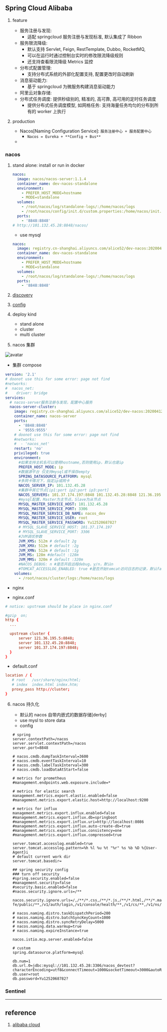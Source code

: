 ## Spring Cloud Alibaba

1. feature

   - 服务注册与发现:
     - 适配 springcloud 服务注册与发现标准, 默认集成了 Ribbon
   - 服务限流降级:
     - 默认支持 Servlet, Feign, RestTemplate, Dubbo, RocketMQ,
     - 可以在运行时通过控制台实时的修改限流降级规则
     - 还支持查看限流降级 Metrics 监控
   - 分布式配置管理:
     - 支持分布式系统的外部化配置支持, 配置更改时自动刷新
   - 消息驱动能力:
     - 基于 springcloud 为微服务构建消息驱动能力
   - 阿里云对象存储:
   - 分布式任务调度: 提供秒级别的, 精准的, 高可靠, 高可用的定时任务调度
     - 提供分布式任务调度模型, 如网格任务: 支持海量任务均匀的分布到所有的 worker 上执行

2. production

   - Nacos[Naming Configuration Service]: `服务注册中心 + 服务配置中心`
     - `Nacos = Eureka + **Config + Bus**`
   -

### nacos

1. stand alone: install or run in docker

   ```yml
   nacos:
     image: nacos/nacos-server:1.1.4
     container_name: dev-nacos-standalone
     environment:
       - PREFER_HOST_MODE=hostname
       - MODE=standalone
     volumes:
       - /root/nacos/log/standalone-logs/:/home/nacos/logs
       - /root/nacos/config/init.d/custom.properties:/home/nacos/init.d/custom.properties
     ports:
       - '8848:8848'
   # http://101.132.45.28:8848/nacos/
   ```

   - use mysql

   ```yml
   nacos:
     image: registry.cn-shanghai.aliyuncs.com/alice52/dev-nacos:20200412.8bcaddc
     container_name: dev-nacos-standalone
     environment:
       - PREFER_HOST_MODE=hostname
       - MODE=standalone
     volumes:
       - /root/nacos/log/standalone-logs/:/home/nacos/logs
     ports:
       - '8848:8848'
   ```

2. [discovery](./02.服务注册中心.md/#4-nacosrecommend)
3. [config](./06.服务配置.md/#2-nacosrecommend)
4. deploy kind

   - stand alone
   - cluster
   - multi cluster

5. nacos 集群

![avatar](/static/image/spring/alibab-nacos-cluster.png)

- 集群 compose

```yml
version: '2.1'
# doonot use this for some error: page not find
#networks:
#  nacos_net:
#    driver: bridge
services:
  # nacos-server服务注册与发现，配置中心服务
  nacos-server-cluster:
    image: registry.cn-shanghai.aliyuncs.com/alice52/dev-nacos:20200412.8bcaddc
    container_name: nacos-server
    ports:
      - '8848:8848'
      - '9555:9555'
    # doonot use this for some error: page not find
    #networks:
    #  - 'nacos_net'
    restart: 'no'
    privileged: true
    environment:
      #如果支持主机名可以使用hostname,否则使用ip，默认也是ip
      PREFER_HOST_MODE: ip
      #数据源平台 仅支持mysql或不保存empty
      SPRING_DATASOURCE_PLATFORM: mysql
      #多网卡情况下，指定ip或网卡
      NACOS_SERVER_IP: 101.132.45.28
      #集群中其它节点[ip1:port ip2:port ip3:port]
      NACOS_SERVERS: 101.37.174.197:8848 101.132.45.28:8848 121.36.195.5:8848
      #mysql配置，Master为主节点，Slave为从节点
      MYSQL_MASTER_SERVICE_HOST: 101.132.45.28
      MYSQL_MASTER_SERVICE_PORT: 3306
      MYSQL_MASTER_SERVICE_DB_NAME: nacos_dev
      MYSQL_MASTER_SERVICE_USER: root
      MYSQL_MASTER_SERVICE_PASSWORD: Yu1252068782?
      # MYSQL_SLAVE_SERVICE_HOST: 101.37.174.197
      # MYSQL_SLAVE_SERVICE_PORT: 3306
      #JVM调优参数
      JVM_XMS: 512m # default 2g
      JVM_XMX: 512m # default :2g
      JVM_XMN: 512m # default :1g
      JVM_MS: 128m #default :128m
      JVM_MMS: 320m # default :320m
      #NACOS_DEBUG: n #是否开启远程debug，y/n，默认n
      #TOMCAT_ACCESSLOG_ENABLED: true #是否开始tomcat访问日志的记录，默认false
    volumes:
      - /root/nacos/cluster/logs:/home/nacos/logs
```

- nginx

- nginx.conf

```conf
# notice: upstream should be place in nginx.conf

#gzip  on;
http {
  ...

  upstream cluster {
      server 121.36.195.5:8848;
      server 101.132.45.28:8848;
      server 101.37.174.197:8848;
  }
}
```

- default.conf

```conf
location / {
   # root   /usr/share/nginx/html;
   # index  index.html index.htm;
   proxy_pass http://cluster;
}
```

6. nacos 持久化

   - 默认的 nacos 自带内嵌式的数据存储[derby]
   - use mysl to store data
   - config

   ```properties
   # spring
   server.contextPath=/nacos
   server.servlet.contextPath=/nacos
   server.port=8848

   # nacos.cmdb.dumpTaskInterval=3600
   # nacos.cmdb.eventTaskInterval=10
   # nacos.cmdb.labelTaskInterval=300
   # nacos.cmdb.loadDataAtStart=false

   # metrics for prometheus
   #management.endpoints.web.exposure.include=*

   # metrics for elastic search
   management.metrics.export.elastic.enabled=false
   #management.metrics.export.elastic.host=http://localhost:9200

   # metrics for influx
   management.metrics.export.influx.enabled=false
   #management.metrics.export.influx.db=springboot
   #management.metrics.export.influx.uri=http://localhost:8086
   #management.metrics.export.influx.auto-create-db=true
   #management.metrics.export.influx.consistency=one
   #management.metrics.export.influx.compressed=true

   server.tomcat.accesslog.enabled=true
   server.tomcat.accesslog.pattern=%h %l %u %t "%r" %s %b %D %{User-Agent}i
   # default current work dir
   server.tomcat.basedir=

   ## spring security config
   ### turn off security
   #spring.security.enabled=false
   #management.security=false
   #security.basic.enabled=false
   #nacos.security.ignore.urls=/**

   nacos.security.ignore.urls=/,/**/*.css,/**/*.js,/**/*.html,/**/*.map,/**/*.svg,/**/*.png,/**/*.ico,/console-fe/public/**,/v1/auth/login,/v1/console/health/**,/v1/cs/**,/v1/ns/**,/v1/cmdb/**,/actuator/**,/v1/console/server/**

   # nacos.naming.distro.taskDispatchPeriod=200
   # nacos.naming.distro.batchSyncKeyCount=1000
   # nacos.naming.distro.syncRetryDelay=5000
   # nacos.naming.data.warmup=true
   # nacos.naming.expireInstance=true

   nacos.istio.mcp.server.enabled=false

   # custom
   spring.datasource.platform=mysql

   db.num=1
   db.url.0=jdbc:mysql://101.132.45.28:3306/nacos_devtest?characterEncoding=utf8&connectTimeout=1000&socketTimeout=3000&autoReconnect=true
   db.user=root
   db.password=Yu1252068782?
   ```

### Sentinel

---

## reference

1. [alibaba cloud](https://spring-cloud-alibaba-group.github.io/github-pages/greenwich/spring-cloud-alibaba.html)

